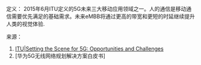 定义： 
2015年6月ITU定义的5G未来三大移动应用领域之一。人的通信是移动通信需要优先满足的基础需求。未来eMBB将通过更高的带宽和更短的时延继续提升人类的视觉体验.

来源：
1. [ITU|Setting the Scene for 5G: Opportunities and Challenges](https://read.itu-ilibrary.org/science-and-technology/setting-the-scene-for-5g_pub/811d7a5f-00eedfa2-en#page4)
2. [华为5G无线网络规划解决方案白皮书]


